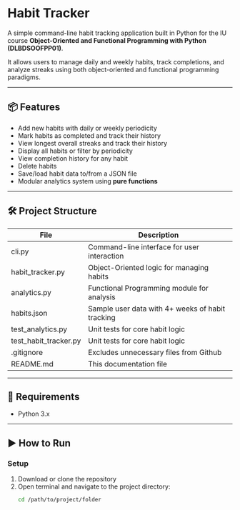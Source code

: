# Habit Tracker
A simple command-line habit tracking application built in Python for the IU course **Object-Oriented and Functional Programming with Python (DLBDSOOFPP01)**.

It allows users to manage daily and weekly habits, track completions, and analyze streaks using both object-oriented and functional programming paradigms.

---

## 📦 Features 

- Add new habits with daily or weekly periodicity
- Mark habits as completed and track their history 
- View longest overall streaks and track their history
- Display all habits or filter by periodicity
- View completion history for any habit
- Delete habits
- Save/load habit data to/from a JSON file
- Modular analytics system using **pure functions**

---

## 🛠️ Project Structure 
| File | Description |
|------|-------------|
| cli.py | Command-line interface for user interaction |
| habit_tracker.py | Object-Oriented logic for managing habits |
| analytics.py | Functional Programming module for analysis|
| habits.json | Sample user data with 4+ weeks of habit tracking |
| test_analytics.py | Unit tests for core habit logic | 
| test_habit_tracker.py | Unit tests for core habit logic |
| .gitignore | Excludes unnecessary files from Github |
| README.md | This documentation file | 

---

## 🐍 Requirements 

- Python 3.x

----

## ▶️ How to Run

### Setup

1. Download or clone the repository 
2. Open terminal and navigate to the project directory: 
   ```bash
   cd /path/to/project/folder
